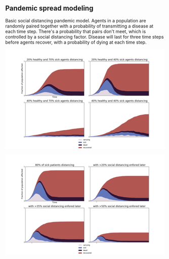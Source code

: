 ## Pandemic spread modeling

Basic social distancing pandemic model. 
Agents in a population are randomly paired together with a probability of transmitting a disease at each time step. 
There's a probability that pairs don't meet, which is controlled by a social distancing factor. 
Disease will last for three time steps before agents recover, with a probability of dying at each time step.

![](/PandemicModels/Pandemic.png)

![](/PandemicModels/Distancing.png)
